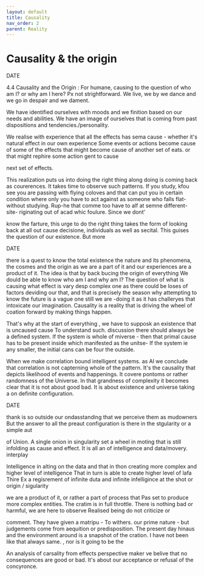 ```yaml
---
layout: default
title: Causality
nav_order: 2
parent: Reality
---
```


# Causality & the origin


DATE

4.4 Causality and the Origin : For humane, causing to the question of who am I? or why am I here? Px not strightforward. We live, we by we dance and we go in despair and we dament.

We have identified ourselves with moods and we finition based on our needs and abilities. We have an image of ourselves that is coming from past dispositions and tendencies./personality.

We realise with experience that all the effects has sema cause - whether it's natural effect in our own experience Some events or actions become cause of some of the effects that might become cause of another set of eats. or that might rephire some action gent to cause

next set of effects.

This realization puts us into doing the right thing along doing is coming back as courerences. It takes time to observe such patterns. If you study, kfou see you are passing with flying coloves and that can put you in certain condition where only you have to act against as someone who falls flat- without studying. Rup-he that comme too have to alf at semne different-site- riginating out of acad whic foulure. Since we dont'

know the farture, this urge to do the right thing takes the form of looking back at all out cause decisione, individuals as well as secital. This guises the question of our existence. But more



DATE

there is a quest to know the total existence the nature and its phenomena, the cosmes and the origin as we are a part of it and our experiences are a product of it. The idea is that by back bucing the origin of everything We dould be able to know who am I and why am I? The question of what is causing what effect is vary desp complex one as there could be loses of factors deviding our that, and that is precisely the season why attempting to know the future is a vague one still we are -doing it as it has challeryes that intoxicate our imagination. Causality is a reality that is driving the wheel of coation forward by making things happen.

That's why at the start of everything , we have to supposk an existence that is uncaused cause To understand such. discussion there should always be a defined system. If the system is whole of miverse - then that primal cause has to be present inside which manifested as the unitse- If the system ie any smaller, the initial cans can be four the outside.

When we make correlation bound intelligent systems. as Al we conclude that correlation is not capterning whole of the pattern. It's the causality that depicts likelihood of events and happenings. It covere pontoms or rather randomness of the Universe. In that grandness of complexity it becomes clear that it is not about good bad. It is about existence and universe taking a on definite configuration.



DATE

thank is so outside our ondasstanding that we perceive them as mudowners But the answer to all the preaut configuration is there in the stgularity or a simple aut

of Union. A single onion in singularity set a wheel in moting that is still infolding as cause and effect. It is all an of intelligence and data/movery. interplay

Intelligence in alting on the data and that in thon creating more complex and higher level of intelligence That in turn is able to create higher level of lafa Thire Ex a regisrement of infinite duta and infinite infelligince at the shot or origin / sigularity

we are a product of it, or rather a part of process that Pas set to produce more complex entities. The cratim is in full throttle. There is nothing bad or harmful, we are here to observe Realised being do not criticize or

comment. They have given a matripu - To withers. our prime nature - but judgements come from aequition or predisposition. The present day hinaus and the environment around is a snapshot of the cration. I have not been like that always same. , nor is it going to be the

An analysis of carsality from effects perspective maker ve belive that no consequences are good or bad. It's about our acceptance or refusal of the concyronce.
